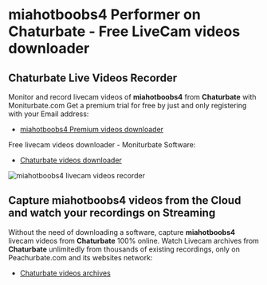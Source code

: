 # miahotboobs4 Performer on Chaturbate - Free LiveCam videos downloader

## Chaturbate Live Videos Recorder

Monitor and record livecam videos of **miahotboobs4** from **Chaturbate** with Moniturbate.com
Get a premium trial for free by just and only registering with your Email address:
* [miahotboobs4 Premium videos downloader](https://moniturbate.com/request-demo-licence-key.html)

Free livecam videos downloader - Moniturbate Software:
* [Chaturbate videos downloader](https://moniturbate.com/moniturbate-download-software.html)

![miahotboobs4 livecam videos recorder](https://peachurnet.com/templates/moniturbate-software.png)


## Capture miahotboobs4 videos from the Cloud and watch your recordings on Streaming

Without the need of downloading a software, capture **miahotboobs4** livecam videos from **Chaturbate** 100% online.
Watch Livecam archives from **Chaturbate** unlimitedly from thousands of existing recordings, only on Peachurbate.com and its websites network:
* [Chaturbate videos archives](https://peachurnet.com/)
